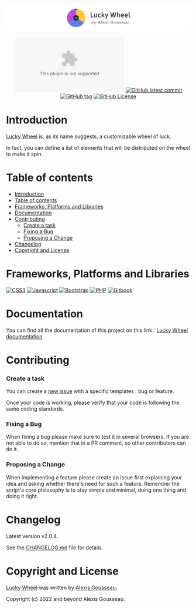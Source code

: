 <div align="center">

[![Banner of the github account](./data/github-visual.png)](https://lucky-wheel.alexis-gousseau.com/)

[![Website test](https://img.shields.io/website-up-down-green-red/https/lucky-wheel.alexis-gousseau.com?style=for-the-badge)](https://lucky-wheel.alexis-gousseau.com)
[![GitHub latest commit](https://img.shields.io/github/last-commit/alexis-gss/lucky-wheel/develop?color=FFFFFF&style=for-the-badge)](https://github.com/alexis-gss/lucky-wheel/commit/master)
[![GitHub tag](https://img.shields.io/github/tag/alexis-gss/lucky-wheel?style=for-the-badge&color=FFFFFF)](https://github.com/alexis-gss/lucky-wheel/tags)
[![GitHub License](https://img.shields.io/github/license/alexis-gss/lucky-wheel?color=FFFFFF&style=for-the-badge)](https://github.com/alexis-gss/lucky-wheel/blob/master/LICENSE)

</div>

# Introduction
[Lucky Wheel](https://lucky-wheel.alexis-gousseau.com/) is, as its name suggests, a customizable wheel of luck.

In fact, you can define a list of elements that will be distributed on the wheel to make it spin.

# Table of contents

- [Introduction](#introduction)
- [Table of contents](#table-of-contents)
- [Frameworks, Platforms and Libraries](#frameworks-platforms-and-libraries)
- [Documentation](#documentation)
- [Contributing](#contributing)
    - [Create a task](#create-a-task)
    - [Fixing a Bug](#fixing-a-bug)
    - [Proposing a Change](#proposing-a-change)
- [Changelog](#changelog)
- [Copyright and License](#copyright-and-license)

# Frameworks, Platforms and Libraries
[![CSS3](https://img.shields.io/badge/CSS3-1572B6?style=for-the-badge&logo=css3&logoColor=white)](https://developer.mozilla.org/fr/docs/Web/CSS)
[![Javascript](https://img.shields.io/badge/JavaScript-323330?style=for-the-badge&logo=javascript&logoColor=F7DF1E)](https://developer.mozilla.org/fr/docs/Web/JavaScript)
[![Bootstrap](https://img.shields.io/badge/bootstrap-%23563D7C.svg?style=for-the-badge&logo=bootstrap&logoColor=white)](https://getbootstrap.com/)
[![PHP](https://img.shields.io/badge/php-%23777BB4.svg?style=for-the-badge&logo=php&logoColor=white)](https://www.php.net/)
[![Gitbook](https://img.shields.io/badge/GitBook-7B36ED?style=for-the-badge&logo=gitbook&logoColor=white)](https://www.gitbook.com/)

# Documentation

You can find all the documentation of this project on this link : [Lucky Wheel documentation](https://docs-lucky-wheel.alexis-gousseau.com).

# Contributing

### Create a task

You can create a [new issue](https://github.com/alexis-gss/lucky-wheel/issues/new/choose) with a specific templates : bug or feature.

Once your code is working, please verify that your code is following the same coding standards.

### Fixing a Bug

When fixing a bug please make sure to test it in several browsers. If you are not able to do so, mention that in a PR comment, so other contributors can do it.

### Proposing a Change

When implementing a feature please create an issue first explaining your idea and asking whether there's need for such a feature. Remember the script's core philosophy is to stay simple and minimal, doing one thing and doing it right.

# Changelog

Latest version v2.0.4.

See the [CHANGELOG.md](CHANGELOG.md) file for details.

# Copyright and License

[Lucky Wheel](http://lucky-wheel.alexis-gousseau.com/) was written by [Alexis Gousseau](https://github.com/alexis-gss).

Copyright (c) 2022 and beyond Alexis Gousseau.
